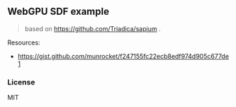 ## WebGPU SDF example

> based on https://github.com/Triadica/sapium .

Resources:

- https://gist.github.com/munrocket/f247155fc22ecb8edf974d905c677de1

### License

MIT
